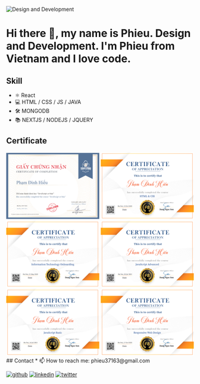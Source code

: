 ![Design and Development](https://raw.githubusercontent.com/sagar-viradiya/sagar-viradiya/master/resources/banner.png)

# Hi there 👋, my name is Phieu. Design and Development. I'm Phieu from Vietnam and I love code.

## Skill
* ⚛ React
* 💻 HTML / CSS / JS / JAVA
* 🛠 MONGODB
* 📚 NEXTJS / NODEJS / JQUERY

## Certificate
<div display="flex">
  <img src="https://github.com/phieu37/phieu37/blob/main/images/Codelearn%20JavaScript%20c%C6%A1%20b%E1%BA%A3n.png" width="250" />
  <img src="https://github.com/phieu37/phieu37/blob/main/images/F8%20HTML%20%26%20CSS%20Certificate.png" width="250" />
  <img src="https://github.com/phieu37/phieu37/blob/main/images/F8%20Information%20Technology%20Onboarding%20Certificate.png" width="250" />
  <img src="https://github.com/phieu37/phieu37/blob/main/images/F8%20JavaScript%20Advanced%20Certificate.png" width="250" />
  <img src="https://github.com/phieu37/phieu37/blob/main/images/F8%20JavaScript%20Basic%20Certificate.png" width="250" />
  <img src="https://github.com/phieu37/phieu37/blob/main/images/F8%20Responsive%20Web%20Design%20Certificate.png" width="250" />
</div>
## Contact
* 📫 How to reach me: phieu37163@gmail.com

[<img src='https://cdn.jsdelivr.net/npm/simple-icons@3.0.1/icons/github.svg' alt='github' height='40'>](https://github.com/https://github.com/phieu37)  [<img src='https://cdn.jsdelivr.net/npm/simple-icons@3.0.1/icons/linkedin.svg' alt='linkedin' height='40'>](https://www.linkedin.com/in/https://www.linkedin.com/in/pha%CC%A3m-%C4%91i%CC%80nh-hi%C3%AA%CC%81u-8719b5194//)  [<img src='https://cdn.jsdelivr.net/npm/simple-icons@3.0.1/icons/twitter.svg' alt='twitter' height='40'>](https://twitter.com/https://twitter.com/phieu37163)  
